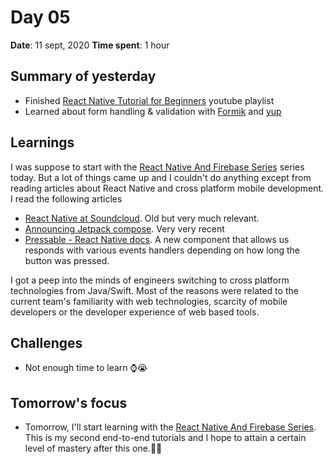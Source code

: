 # Day 05

**Date**: 11 sept, 2020
**Time spent**: 1 hour

## Summary of yesterday

- Finished [React Native Tutorial for Beginners](https://www.youtube.com/playlist?list=PL4cUxeGkcC9ixPU-QkScoRBVxtPPzVjrQ) youtube playlist
- Learned about form handling & validation with [Formik](https://github.com/formium/formik) and [yup](https://github.com/jquense/yup)

## Learnings

I was suppose to start with the [React Native And Firebase Series](https://www.youtube.com/playlist?list=PLy9JCsy2u97m-xWAxGwHZ2vITtj4qBKDm) series today. But a lot of things came up and I couldn't do anything except from reading articles about React Native and cross platform mobile development. I read the following articles

- [React Native at Soundcloud](https://developers.soundcloud.com/blog/react-native-at-soundcloud). Old but very much relevant.
- [Announcing Jetpack compose](https://android-developers.googleblog.com/2020/08/announcing-jetpack-compose-alpha.html). Very very recent
- [Pressable - React Native docs](https://reactnative.dev/docs/pressable). A new component that allows us responds with various events handlers depending on how long the button was pressed.

I got a peep into the minds of engineers switching to cross platform technologies from Java/Swift. Most of the reasons were related to the current team's familiarity with web technologies, scarcity of mobile developers or the developer experience of web based tools.

## Challenges

- Not enough time to learn ⌚😭

## Tomorrow's focus

- Tomorrow, I'll start learning with the [React Native And Firebase Series](https://www.youtube.com/playlist?list=PLy9JCsy2u97m-xWAxGwHZ2vITtj4qBKDm). This is my second end-to-end tutorials and I hope to attain a certain level of mastery after this one.🤞🏾
